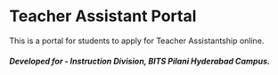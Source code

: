 # Teacher Assistant Portal

This is a portal for students to apply for Teacher Assistantship online.

##### Developed for - Instruction Division, BITS Pilani Hyderabad Campus.
